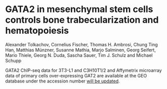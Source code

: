 # GATA2 in mesenchymal stem cells controls bone trabecularization and hematopoiesis
Alexander Tolkachov, Cornelius Fischer, Thomas H. Ambrosi, Chung Ting Han, Matthias Münzner, Susanne Mathia, Marjo Salminen, Georg Seifert, Mario Thiele, Georg N. Duda, Sascha Sauer, Tim J. Schulz and Michael Schupp

GATA2 ChIP-seq data for 3T3-L1 and C3H10T1/2 and Affymetrix microarray data of primary cells over-expressing GAT2 are available at the GEO database under the accession number [will be updated](http://).
